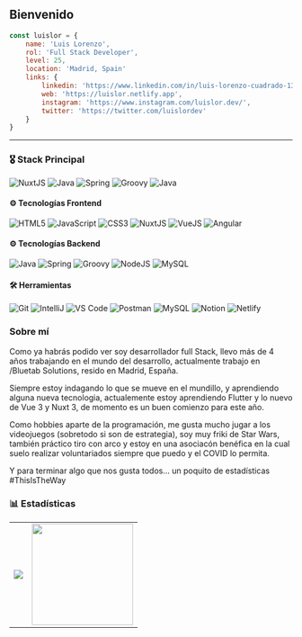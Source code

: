 ## Bienvenido



```javascript
const luislor = {
    name: 'Luis Lorenzo',
    rol: 'Full Stack Developer',
    level: 25,
    location: 'Madrid, Spain'
    links: {
        linkedin: 'https://www.linkedin.com/in/luis-lorenzo-cuadrado-13b000143/'
        web: 'https://luislor.netlify.app',
        instagram: 'https://www.instagram.com/luislor.dev/',
        twitter: 'https://twitter.com/luislordev'
    }
}
```

<hr>

### 🎖 Stack Principal 
<p>
<img src="https://img.shields.io/badge/Nuxt-success?style=for-the-badge&logo=nuxt.js&logoColor=white" alt="NuxtJS" />
<img src="https://img.shields.io/badge/java-%23ED8B00.svg?style=for-the-badge&logo=java&logoColor=white" alt="Java" />
<img src="https://img.shields.io/badge/spring-%236DB33F.svg?style=for-the-badge&logo=spring&logoColor=white" alt="Spring" />
<img src="https://img.shields.io/badge/Apache%20Groovy-4298B8.svg?style=for-the-badge&logo=Apache+Groovy&logoColor=white" alt="Groovy" />
<img src="https://img.shields.io/badge/java-%23ED8B00.svg?style=for-the-badge&logo=java&logoColor=white" alt="Java" />
</p>

 
  
#### ⚙️ Tecnologías Frontend
<p>
<img src="https://img.shields.io/badge/html5-%23E34F26.svg?style=for-the-badge&logo=html5&logoColor=white" alt="HTML5" />
<img src="https://img.shields.io/badge/javascript-%23323330.svg?style=for-the-badge&logo=javascript&logoColor=%23F7DF1E" alt="JavaScript" />
<img src="https://img.shields.io/badge/css3-%231572B6.svg?style=for-the-badge&logo=css3&logoColor=white" alt="CSS3" />
<img src="https://img.shields.io/badge/Nuxt-sucess?style=for-the-badge&logo=nuxt.js&logoColor=white" alt="NuxtJS" />
<img src="https://img.shields.io/badge/vuejs-%2335495e.svg?style=for-the-badge&logo=vuedotjs&logoColor=%234FC08D" alt="VueJS"/>
<img src="https://img.shields.io/badge/angular-%23DD0031.svg?style=for-the-badge&logo=angular&logoColor=white" alt="Angular" />
</p>


#### ⚙️ Tecnologías Backend
<p>
<img src="https://img.shields.io/badge/java-%23ED8B00.svg?style=for-the-badge&logo=java&logoColor=white" alt="Java" />
<img src="https://img.shields.io/badge/spring-%236DB33F.svg?style=for-the-badge&logo=spring&logoColor=white" alt="Spring" />
<img src="https://img.shields.io/badge/Apache%20Groovy-4298B8.svg?style=for-the-badge&logo=Apache+Groovy&logoColor=white" alt="Groovy" />
<img src="https://img.shields.io/badge/node.js-6DA55F?style=for-the-badge&logo=node.js&logoColor=white" alt="NodeJS" />
<img src="https://img.shields.io/badge/MySQL-005C84?style=for-the-badge&logo=mysql&logoColor=white" alt="MySQL" />
</p>


#### 🛠 Herramientas
<p>
<img src="https://img.shields.io/badge/git-%23F05033.svg?style=for-the-badge&logo=git&logoColor=white" alt="Git" />
<img src="https://img.shields.io/badge/IntelliJIDEA-000000.svg?style=for-the-badge&logo=intellij-idea&logoColor=white" alt="IntelliJ" />
<img src="https://img.shields.io/badge/Visual%20Studio%20Code-0078d7.svg?style=for-the-badge&logo=visual-studio-code&logoColor=white" alt="VS Code" />
<img src="https://img.shields.io/badge/Postman-FF6C37?style=for-the-badge&logo=postman&logoColor=white" alt="Postman" />
<img src="https://img.shields.io/badge/docker-%230db7ed.svg?style=for-the-badge&logo=docker&logoColor=white" alt="MySQL" />
<img src="https://img.shields.io/badge/Notion-%23000000.svg?style=for-the-badge&logo=notion&logoColor=white" alt="Notion" />
<img src="https://img.shields.io/badge/netlify-%23000000.svg?style=for-the-badge&logo=netlify&logoColor=#00C7B7" alt="Netlify" />

</p>

### Sobre mí

Como ya habrás podido ver soy desarrollador full Stack, llevo más de 4 años trabajando en el mundo del desarrollo, actualmente trabajo en /Bluetab Solutions, resido  en Madrid, España.

Siempre estoy indagando lo que se mueve en el mundillo,  y aprendiendo alguna nueva tecnologia, actualemente estoy aprendiendo Flutter y lo nuevo de Vue 3 y Nuxt 3, de momento es un buen comienzo para este año. 

Como hobbies aparte de la programación, me gusta mucho jugar a los videojuegos (sobretodo si son de estrategia), soy muy friki de Star Wars, también práctico tiro con arco y estoy en una asociacón benéfica en la cual suelo realizar voluntariados siempre que puedo y el COVID lo permita.


Y para terminar algo que nos gusta todos... un poquito de estadísticas #ThisIsTheWay


### 📊 Estadísticas

<table>
  <tr>
    <td><img src="https://github-readme-stats.vercel.app/api/top-langs/?username=luislordev&theme=vue-dark&locale=es&card_width=450em)](https://github.com/luislordev/luislordev/github-readme-stats"/></td>
    <td><img height="180em" src="https://github-readme-stats.vercel.app/api?username=luislordev&show_icons=true&hide_border=true&locale=es&count_private=true&include_all_commits=true&theme=vue-dark&hide_stars=true" /></td>
  </tr>
</table>
